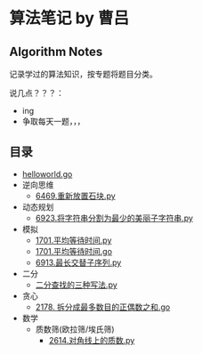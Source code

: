 # 算法笔记 by 曹吕

## Algorithm Notes

记录学过的算法知识，按专题将题目分类。

说几点？？？：
- ing
- 争取每天一题，，，

## 目录

- [helloworld.go](golang/helloworld.go)
- 逆向思维
  - [6469.重新放置石块.py](python/6469.重新放置石块.py)
- 动态规划
  - [6923.将字符串分割为最少的美丽子字符串.py](python/6923.将字符串分割为最少的美丽子字符串.py)
- 模拟
  - [1701.平均等待时间.py](python/1701.平均等待时间.py)
  - [1701.平均等待时间.go](golang/1701.平均等待时间.go)
  - [6913.最长交替子序列.py](python/6913.最长交替子序列.py)
- 二分
  - [二分查找的三种写法.py](python/二分查找的三种写法.py)
- 贪心
  - [2178. 拆分成最多数目的正偶数之和.go](golang/2178.拆分成最多数目的正偶数.go)
- 数学
  - 质数筛(欧拉筛/埃氏筛)
    - [2614.对角线上的质数.py](python/2614.对角线上的质数.py)
